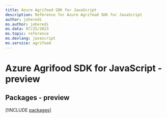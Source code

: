 ```yaml
---
title: Azure Agrifood SDK for JavaScript
description: Reference for Azure Agrifood SDK for JavaScript
author: joheredi
ms.author: joheredi
ms.data: 07/25/2023
ms.topic: reference
ms.devlang: javascript
ms.service: agrifood
---
```

# Azure Agrifood SDK for JavaScript - preview
## Packages - preview
[!INCLUDE [packages](agrifood-index.md)]